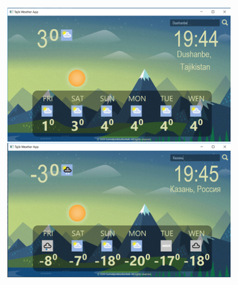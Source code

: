 ![screen 1](https://github.com/savrulloev-sunnatjon/WeatherAppJavaFX/blob/main/screens/1.PNG)
![screen 2](https://github.com/savrulloev-sunnatjon/WeatherAppJavaFX/blob/main/screens/2.PNG)
